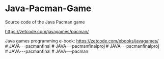# Java-Pacman-Game
Source code of the Java Pacman game

https://zetcode.com/javagames/pacman/

Java games programming e-book: https://zetcode.com/ebooks/javagames/
#   J A V A - - - p a c m a n f i n a l  
 #   J A V A - - - p a c m a n f i n a l p r o j  
 #   J A V A - - - p a c m a n f i n a l p r o j  
 #   J A V A - - - p a c m a n f i n a l  
 #   J A V A - - - p a c m a n  
 